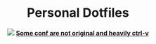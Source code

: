 <h1 align="center"><b>Personal Dotfiles</b></h1>

<p align="center">
<img src="https://raw.githubusercontent.com/nishinsagume/dotfiles/master/flashbang.png">
<u><b>Some conf are not original and heavily ctrl-v</b></u>
</p>
